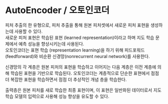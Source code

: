 # AutoEncoder / 오토인코더
피처 추출의 한 유형으로, 피처 추출을 통해 원본 피처셋에서 새로운 피처 표현을 생성하는데 사용할 수 있다.  
새로운 피처 표현은 학습된 표현 (learned representation)이라고 하며 지도 학습 문제에서 예측 성능을 향상시키는데 사용된다.  
오토인코더는 표현 학습 (representation learning)을 하기 위해 피드포워드(feedforward)와 비순환 신경망(nonrecurrent neural network)를 사용한다.  

신경망의 각 계층은 원본 피처의 표현을 학습하고 이어지는 다음 계층은 이전 계층에 의해 학습된 표현을 기반으로 학습된다. 오토인코더는 계층적으로 단순한 표현에서 점점 더 복잡한 표현을 학습하면서 점점 더 추상적인 개념 층을 학습한다.

출력층은 원본 피처를 새로 학습한 최종 표현이며, 이 표현은 일반화된 데이터로서 지도 학습 모델의 입력으로 사용해 성능 향상을 유도할 수 있다.
<!--stackedit_data:
eyJoaXN0b3J5IjpbMjA4MzA1Mzk4MSwyMTMxMTY5NjYzXX0=
-->
